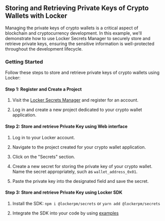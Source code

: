 ## Storing and Retrieving Private Keys of Crypto Wallets with Locker

Managing the private keys of crypto wallets is a critical aspect of blockchain and cryptocurrency development. In this example, we'll demonstrate how to use Locker Secrets Manager to securely store and retrieve private keys, ensuring the sensitive information is well-protected throughout the development lifecycle.

### Getting Started

Follow these steps to store and retrieve private keys of crypto wallets using Locker:

#### Step 1: Register and Create a Project

1. Visit the [Locker Secrets Manager](https://secrets.locker.io) and register for an account.

2. Log in and create a new project dedicated to your crypto wallet application.

#### Step 2: Store and retrieve Private Key using Web interface

1. Log in to your Locker account.

2. Navigate to the project created for your crypto wallet application.

3. Click on the "Secrets" section.

4. Create a new secret for storing the private key of your crypto wallet. Name the secret appropriately, such as `wallet_address_0x01`.

5. Paste the private key into the designated field and save the secret.

#### Step 3: Store and retrieve Private Key using Locker SDK

1. Install the SDK: `npm i @lockerpm/secrets` or `yarn add @lockerpm/secrets`

2. Integrate the SDK into your code by using [examples](store_retrieve_private_keys.js)
